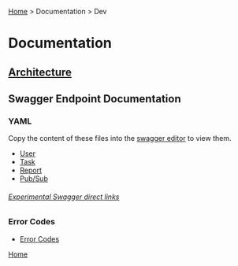 [Home](../../README.md) > Documentation > Dev

# Documentation

## [Architecture](architecture/architecture)

## Swagger Endpoint Documentation

### YAML
Copy the content of these files into the [swagger editor](editor.swagger.io) to view them.
- [User](endpoints/swagger/user.yaml) 
- [Task](endpoints/swagger/task.yaml) 
- [Report](endpoints/swagger/report.yaml)
- [Pub/Sub](endpoints/swagger/microservice_com.yaml)

###### [Experimental Swagger direct links](endpoints/wip_direct_links.md)


### Error Codes
- [Error Codes](endpoints/markdown/errors.md)

[Home](../../README.md)